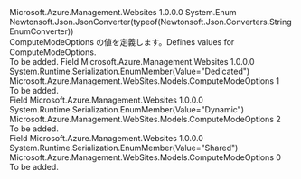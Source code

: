<Type Name="ComputeModeOptions" FullName="Microsoft.Azure.Management.WebSites.Models.ComputeModeOptions">
  <TypeSignature Language="C#" Value="public enum ComputeModeOptions" />
  <TypeSignature Language="ILAsm" Value=".class public auto ansi sealed ComputeModeOptions extends System.Enum" />
  <TypeSignature Language="DocId" Value="T:Microsoft.Azure.Management.WebSites.Models.ComputeModeOptions" />
  <TypeSignature Language="VB.NET" Value="Public Enum ComputeModeOptions" />
  <TypeSignature Language="F#" Value="type ComputeModeOptions = " />
  <AssemblyInfo>
    <AssemblyName>Microsoft.Azure.Management.Websites</AssemblyName>
    <AssemblyVersion>1.0.0.0</AssemblyVersion>
  </AssemblyInfo>
  <Base>
    <BaseTypeName>System.Enum</BaseTypeName>
  </Base>
  <Attributes>
    <Attribute>
      <AttributeName>Newtonsoft.Json.JsonConverter(typeof(Newtonsoft.Json.Converters.StringEnumConverter))</AttributeName>
    </Attribute>
  </Attributes>
  <Docs>
    <summary>
            <span data-ttu-id="5cfd6-101">ComputeModeOptions の値を定義します。</span><span class="sxs-lookup"><span data-stu-id="5cfd6-101">Defines values for ComputeModeOptions.</span></span>
            </summary>
    <remarks>To be added.</remarks>
  </Docs>
  <Members>
    <Member MemberName="Dedicated">
      <MemberSignature Language="C#" Value="Dedicated" />
      <MemberSignature Language="ILAsm" Value=".field public static literal valuetype Microsoft.Azure.Management.WebSites.Models.ComputeModeOptions Dedicated = int32(1)" />
      <MemberSignature Language="DocId" Value="F:Microsoft.Azure.Management.WebSites.Models.ComputeModeOptions.Dedicated" />
      <MemberSignature Language="VB.NET" Value="Dedicated" />
      <MemberSignature Language="F#" Value="Dedicated = 1" Usage="Microsoft.Azure.Management.WebSites.Models.ComputeModeOptions.Dedicated" />
      <MemberType>Field</MemberType>
      <AssemblyInfo>
        <AssemblyName>Microsoft.Azure.Management.Websites</AssemblyName>
        <AssemblyVersion>1.0.0.0</AssemblyVersion>
      </AssemblyInfo>
      <Attributes>
        <Attribute>
          <AttributeName>System.Runtime.Serialization.EnumMember(Value="Dedicated")</AttributeName>
        </Attribute>
      </Attributes>
      <ReturnValue>
        <ReturnType>Microsoft.Azure.Management.WebSites.Models.ComputeModeOptions</ReturnType>
      </ReturnValue>
      <MemberValue>1</MemberValue>
      <Docs>
        <summary>To be added.</summary>
      </Docs>
    </Member>
    <Member MemberName="Dynamic">
      <MemberSignature Language="C#" Value="Dynamic" />
      <MemberSignature Language="ILAsm" Value=".field public static literal valuetype Microsoft.Azure.Management.WebSites.Models.ComputeModeOptions Dynamic = int32(2)" />
      <MemberSignature Language="DocId" Value="F:Microsoft.Azure.Management.WebSites.Models.ComputeModeOptions.Dynamic" />
      <MemberSignature Language="VB.NET" Value="Dynamic" />
      <MemberSignature Language="F#" Value="Dynamic = 2" Usage="Microsoft.Azure.Management.WebSites.Models.ComputeModeOptions.Dynamic" />
      <MemberType>Field</MemberType>
      <AssemblyInfo>
        <AssemblyName>Microsoft.Azure.Management.Websites</AssemblyName>
        <AssemblyVersion>1.0.0.0</AssemblyVersion>
      </AssemblyInfo>
      <Attributes>
        <Attribute>
          <AttributeName>System.Runtime.Serialization.EnumMember(Value="Dynamic")</AttributeName>
        </Attribute>
      </Attributes>
      <ReturnValue>
        <ReturnType>Microsoft.Azure.Management.WebSites.Models.ComputeModeOptions</ReturnType>
      </ReturnValue>
      <MemberValue>2</MemberValue>
      <Docs>
        <summary>To be added.</summary>
      </Docs>
    </Member>
    <Member MemberName="Shared">
      <MemberSignature Language="C#" Value="Shared" />
      <MemberSignature Language="ILAsm" Value=".field public static literal valuetype Microsoft.Azure.Management.WebSites.Models.ComputeModeOptions Shared = int32(0)" />
      <MemberSignature Language="DocId" Value="F:Microsoft.Azure.Management.WebSites.Models.ComputeModeOptions.Shared" />
      <MemberSignature Language="VB.NET" Value="Shared" />
      <MemberSignature Language="F#" Value="Shared = 0" Usage="Microsoft.Azure.Management.WebSites.Models.ComputeModeOptions.Shared" />
      <MemberType>Field</MemberType>
      <AssemblyInfo>
        <AssemblyName>Microsoft.Azure.Management.Websites</AssemblyName>
        <AssemblyVersion>1.0.0.0</AssemblyVersion>
      </AssemblyInfo>
      <Attributes>
        <Attribute>
          <AttributeName>System.Runtime.Serialization.EnumMember(Value="Shared")</AttributeName>
        </Attribute>
      </Attributes>
      <ReturnValue>
        <ReturnType>Microsoft.Azure.Management.WebSites.Models.ComputeModeOptions</ReturnType>
      </ReturnValue>
      <MemberValue>0</MemberValue>
      <Docs>
        <summary>To be added.</summary>
      </Docs>
    </Member>
  </Members>
</Type>